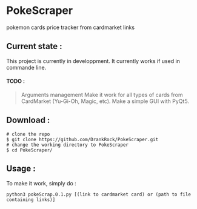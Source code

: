 # PokeScraper
pokemon cards price tracker from cardmarket links

## Current state :
This project is currently in developpment. It currently works if used in commande line. 
#### TODO :
>Arguments management
>Make it work for all types of cards from CardMarket (Yu-Gi-Oh, Magic, etc). 
>Make a simple GUI with PyQt5.

## Download :
```
# clone the repo
$ git clone https://github.com/DrankRock/PokeScraper.git
# change the working directory to PokeScraper
$ cd PokeScraper/
```

## Usage :
To make it work, simply do :
```
python3 pokeScrap.0.1.py [(link to cardmarket card) or (path to file containing links)]
```
